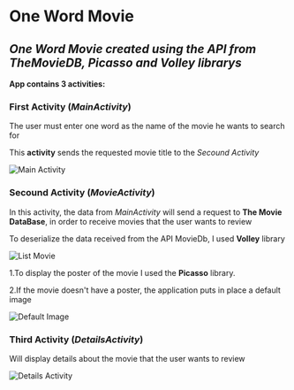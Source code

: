 # **One Word Movie**

## *One Word Movie created using the API from TheMovieDB, Picasso and Volley librarys*

**App contains 3 activities:**

### **First Activity (*MainActivity*)**
The user must enter one word as the name of the movie he wants to search for

This **activity** sends the requested movie title to the *Secound Activity*

![**Main Activity**](https://user-images.githubusercontent.com/35422422/66703768-a126ff00-ed1e-11e9-909c-dc36c8145478.png)

### **Secound Activity (*MovieActivity*)**
In this activity, the data from *MainActivity* will send a request to **The Movie DataBase**, in order to receive movies that the user wants to review

To deserialize the data received from the API MovieDb, I used **Volley** library

![**List Movie**](https://user-images.githubusercontent.com/35422422/66703814-34603480-ed1f-11e9-8ecd-a2ad5033669a.jpg)

1.To display the poster of the movie I used the **Picasso** library.

2.If the movie doesn't have a poster, the application puts in place a default image

![**Default Image**](https://user-images.githubusercontent.com/35422422/66704431-b30ba080-ed24-11e9-8654-4b556e6f19c0.png)


### **Third Activity (*DetailsActivity*)**

Will display details about the movie that the user wants to review

![**Details Activity**](https://user-images.githubusercontent.com/35422422/66704591-fb778e00-ed25-11e9-8f30-fb9e86b783ff.png)
